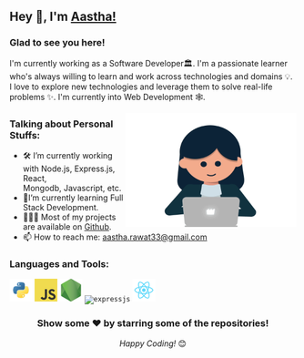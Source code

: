 ## Hey 👋, I'm [Aastha!](https://github.com/aastharawat/)

### Glad to see you here!

I'm currently working as a Software Developer🏛. I'm a passionate learner who's always willing to learn and work across technologies and domains 💡. I love to explore new technologies and leverage them to solve real-life problems ✨. I'm currently into Web Development 🕸️.

<img align="right" height="200" width="300" alt="" src="6888372964aafeed19614984af6efd9d_i-passed-every-coding-challenge-at-flatiron-school-on-my-first-try-_800-600.gif" />

### Talking about Personal Stuffs:

- 🛠 I’m currently working with Node.js, Express.js, React, <br /> Mongodb, Javascript, etc.
- 🚀I’m currently learning Full Stack Development.
- 👨🏻‍💻 Most of my projects are available on [Github](https://github.com/aastharawat/).
- 📫 How to reach me: aastha.rawat33@gmail.com

### Languages and Tools:

<code><img height="40" width="40" src="https://raw.githubusercontent.com/github/explore/80688e429a7d4ef2fca1e82350fe8e3517d3494d/topics/python/python.png" alt="python"></code>
<code><img height="40" width="40" src="https://raw.githubusercontent.com/github/explore/80688e429a7d4ef2fca1e82350fe8e3517d3494d/topics/javascript/javascript.png" alt="javascript"></code>
<code><img height="40" width="40" src="https://raw.githubusercontent.com/github/explore/80688e429a7d4ef2fca1e82350fe8e3517d3494d/topics/nodejs/nodejs.png" alt="nodejs"></code>
<code><img height="40" width="40" src="https://devicons.github.io/devicon/devicon.git/icons/express/express-original.svg" alt="expressjs"></code>
<code><img height="40" width="40" src="https://raw.githubusercontent.com/github/explore/80688e429a7d4ef2fca1e82350fe8e3517d3494d/topics/react/react.png" alt="react"></code>

<div align="center">

### Show some ❤️ by starring some of the repositories!

<i>Happy Coding!</i> 😊

</div>
